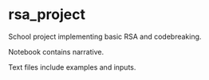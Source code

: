 # rsa_project
School project implementing basic RSA and codebreaking.

Notebook contains narrative.

Text files include examples and inputs.
